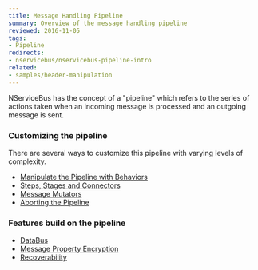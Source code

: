 ```yaml
---
title: Message Handling Pipeline
summary: Overview of the message handling pipeline
reviewed: 2016-11-05
tags:
- Pipeline
redirects:
- nservicebus/nservicebus-pipeline-intro
related:
- samples/header-manipulation
---
```


NServiceBus has the concept of a "pipeline" which refers to the series of actions taken when an incoming message is processed and an outgoing message is sent.

### Customizing the pipeline

There are several ways to customize this pipeline with varying levels of complexity.

 * [Manipulate the Pipeline with Behaviors](/nservicebus/pipeline/manipulate-with-behaviors.md)
 * [Steps, Stages and Connectors](/nservicebus/pipeline/steps-stages-connectors.md)
 * [Message Mutators](/nservicebus/pipeline/message-mutators.md)
 * [Aborting the Pipeline](/nservicebus/pipeline/aborting.md)

### Features build on the pipeline

 * [DataBus](/nservicebus/messaging/databus/)
 * [Message Property Encryption](/nservicebus/security/property-encryption.md)
 * [Recoverability](/nservicebus/recoverability/)
